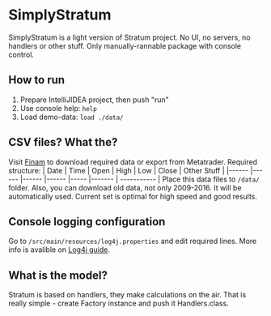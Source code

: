 # SimplyStratum
SimplyStratum is a light version of Stratum project. No UI, no servers, no handlers or other stuff. Only manually-rannable package with console control.

## How to run
1) Prepare IntelliJIDEA project, then push "run"
2) Use console help: `help`
3) Load demo-data: `load ./data/`

## CSV files? What the?
Visit [Finam](https://www.finam.ru/profile/forex/eur-usd/export/) to download required data or export from Metatrader. Required structure:
| Date 	| Time 	| Open 	| High 	| Low 	| Close 	| Other Stuff   |
|------	|------	|------	|------	|-----	|-------	| -----------   |
Place this data files to `/data/` folder.
Also, you can download old data, not only 2009-2016. It will be automatically used. Current set is optimal for high speed and good results.

## Console logging configuration
Go to `/src/main/resources/log4j.properties` and edit required lines. More info  is avalible on [Log4j guide](https://logging.apache.org/log4j/2.x/).

## What is the model?
Stratum is based on handlers, they make calculations on the air. That is really simple - create Factory instance and push it Handlers.class.